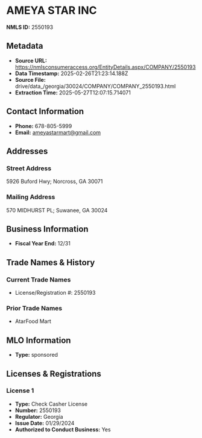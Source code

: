 # AMEYA STAR INC

**NMLS ID:** 2550193

## Metadata
- **Source URL:** https://nmlsconsumeraccess.org/EntityDetails.aspx/COMPANY/2550193
- **Data Timestamp:** 2025-02-26T21:23:14.188Z
- **Source File:** drive/data_/georgia/30024/COMPANY/COMPANY_2550193.html
- **Extraction Time:** 2025-05-27T12:07:15.714071

## Contact Information
- **Phone:** 678-805-5999
- **Email:** ameyastarmart@gmail.com

## Addresses
### Street Address
5926 Buford Hwy; Norcross, GA 30071

### Mailing Address
570 MIDHURST PL; Suwanee, GA 30024

## Business Information
- **Fiscal Year End:** 12/31

## Trade Names & History
### Current Trade Names
- License/Registration #: 2550193

### Prior Trade Names
- AtarFood Mart

## MLO Information
- **Type:** sponsored

## Licenses & Registrations

### License 1
- **Type:** Check Casher License
- **Number:** 2550193
- **Regulator:** Georgia
- **Issue Date:** 01/29/2024
- **Authorized to Conduct Business:** Yes
